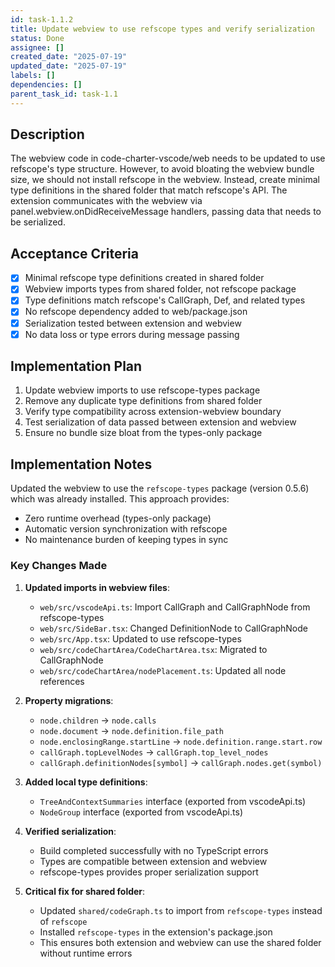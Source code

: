 ```yaml
---
id: task-1.1.2
title: Update webview to use refscope types and verify serialization
status: Done
assignee: []
created_date: "2025-07-19"
updated_date: "2025-07-19"
labels: []
dependencies: []
parent_task_id: task-1.1
---
```


## Description

The webview code in code-charter-vscode/web needs to be updated to use refscope's type structure. However, to avoid bloating the webview bundle size, we should not install refscope in the webview. Instead, create minimal type definitions in the shared folder that match refscope's API. The extension communicates with the webview via panel.webview.onDidReceiveMessage handlers, passing data that needs to be serialized.

## Acceptance Criteria

- [x] Minimal refscope type definitions created in shared folder
- [x] Webview imports types from shared folder, not refscope package
- [x] Type definitions match refscope's CallGraph, Def, and related types
- [x] No refscope dependency added to web/package.json
- [x] Serialization tested between extension and webview
- [x] No data loss or type errors during message passing

## Implementation Plan

1. Update webview imports to use refscope-types package
2. Remove any duplicate type definitions from shared folder
3. Verify type compatibility across extension-webview boundary
4. Test serialization of data passed between extension and webview
5. Ensure no bundle size bloat from the types-only package

## Implementation Notes

Updated the webview to use the `refscope-types` package (version 0.5.6) which was already installed. This approach provides:

- Zero runtime overhead (types-only package)
- Automatic version synchronization with refscope
- No maintenance burden of keeping types in sync

### Key Changes Made

1. **Updated imports in webview files**:

   - `web/src/vscodeApi.ts`: Import CallGraph and CallGraphNode from refscope-types
   - `web/src/SideBar.tsx`: Changed DefinitionNode to CallGraphNode
   - `web/src/App.tsx`: Updated to use refscope-types
   - `web/src/codeChartArea/CodeChartArea.tsx`: Migrated to CallGraphNode
   - `web/src/codeChartArea/nodePlacement.ts`: Updated all node references

2. **Property migrations**:

   - `node.children` → `node.calls`
   - `node.document` → `node.definition.file_path`
   - `node.enclosingRange.startLine` → `node.definition.range.start.row`
   - `callGraph.topLevelNodes` → `callGraph.top_level_nodes`
   - `callGraph.definitionNodes[symbol]` → `callGraph.nodes.get(symbol)`

3. **Added local type definitions**:

   - `TreeAndContextSummaries` interface (exported from vscodeApi.ts)
   - `NodeGroup` interface (exported from vscodeApi.ts)

4. **Verified serialization**:
   - Build completed successfully with no TypeScript errors
   - Types are compatible between extension and webview
   - refscope-types provides proper serialization support

5. **Critical fix for shared folder**:
   - Updated `shared/codeGraph.ts` to import from `refscope-types` instead of `refscope`
   - Installed `refscope-types` in the extension's package.json
   - This ensures both extension and webview can use the shared folder without runtime errors
